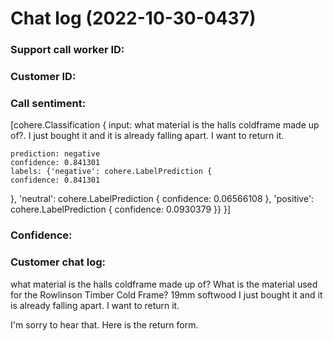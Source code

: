 # Chat log (2022-10-30-0437)
### Support call worker ID: 
### Customer ID:
### Call sentiment: 
[cohere.Classification {
	input: what material is the halls coldframe made up of?. I just bought it and it is already falling apart.  I want to return it.

	prediction: negative
	confidence: 0.841301
	labels: {'negative': cohere.LabelPrediction {
	confidence: 0.841301
}, 'neutral': cohere.LabelPrediction {
	confidence: 0.06566108
}, 'positive': cohere.LabelPrediction {
	confidence: 0.0930379
}}
}]
### Confidence:
### Customer chat log: 
what material is the halls coldframe made up of?
What is the material used for the Rowlinson Timber Cold Frame? 19mm softwood
I just bought it and it is already falling apart.  I want to return it.

I'm sorry to hear that. Here is the return form.
